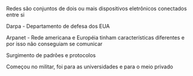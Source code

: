 Redes são conjuntos de dois ou mais dispositivos eletrônicos conectados entre si

Darpa - Departamento de defesa dos EUA

Arpanet - Rede americana e Européia tinham características diferentes e por isso não conseguiam se comunicar

Surgimento de padrões e protocolos

Começou no militar, foi para as universidades e para o meio privado
